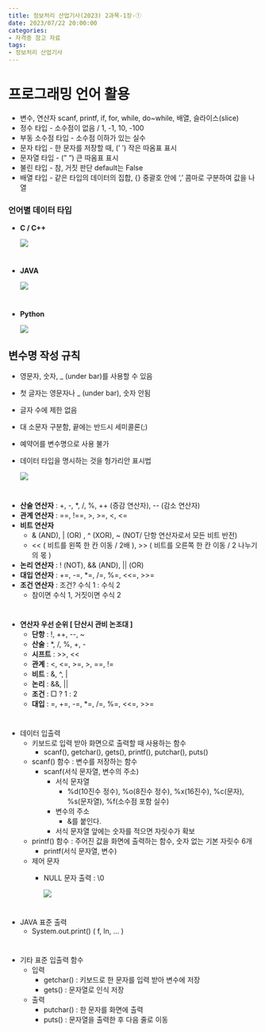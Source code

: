```yaml
---
title: 정보처리 산업기사(2023) 2과목-1장-①
date: 2023/07/22 20:00:00
categories:
- 자격증 참고 자료
tags:
- 정보처리 산업기사
---
```


# 프로그래밍 언어 활용

- 변수, 연산자 scanf, printf, if, for, while, do~while, 배열, 슬라이스(slice)
- 정수 타입 - 소수점이 없음 / 1, -1, 10, -100
- 부동 소수점 타입 - 소수점 이하가 있는 실수
- 문자 타입 - 한 문자를 저장할 때, (’ ’) 작은 따옴표 표시
- 문자열 타입 - (” ”) 큰 따옴표 표시
- 불린 타입 - 참, 거짓 판단 default는 False
- 배열 타입 - 같은 타입의 데이터의 집합, {} 중괄호 안에 ‘,’ 콤마로 구분하여 값을 나열

### 언어별 데이터 타입

- **C / C++**
    
    ![](/Images/2023/07/2과목-1장-①/Untitled.png)
#    
- **JAVA**
    
    ![](/Images/2023/07/2과목-1장-①/Untitled%201.png)
#    
- **Python**
    
    ![](/Images/2023/07/2과목-1장-①/Untitled%202.png)
    

## 변수명 작성 규칙

- 영문자, 숫자, _ (under bar)를 사용할 수 있음
- 첫 글자는 영문자나 _ (under bar), 숫자 안됨
- 글자 수에 제한 없음
- 대 소문자 구분함, 끝에는 반드시 세미콜론(;)
- 예약어를 변수명으로 사용 불가
- 데이터 타입을 명시하는 것을 헝가리안 표시법
    
    ![](/Images/2023/07/2과목-1장-①/Untitled%203.png)
    
#
- **산술 연산자** : +, -, *, /, %, ++ (증감 연산자), -- (감소 연산자)
- **관계 연산자** : ==, !==, >, >=, <, <=
- **비트 연산자**
    - & (AND), | (OR) , ^ (XOR), ~ (NOT/ 단항 연산자로서 모든 비트 반전)
    - << ( 비트를 왼쪽 한 칸 이동 / 2배 ), >> ( 비트를 오른쪽 한 칸 이동 / 2 나누기의 몫 )
- **논리 연산자** : ! (NOT), && (AND), || (OR)
- **대입 연산자** : +=, -=, *=, /=, %=, <<=, >>=
- **조건 연산자** : 조건? 수식 1 : 수식 2
    - 참이면 수식 1, 거짓이면 수식 2
#   
- **연산자 우선 순위 [ 단산시 관비 논조대 ]**
    - **단항** : !, ++, --, ~
    - **산술** : *, /, %, +, -
    - **시프트** : >>, <<
    - **관계** : <, <=, >=, >, ==, !=
    - **비트** : &, ^, |
    - **논리** : &&, ||
    - **조건** : □ ? 1 : 2
    - **대입** : =, +=, -=, *=, /=, %=, <<=, >>=
#
- 데이터 입출력
    - 키보드로 입력 받아 화면으로 출력할 때 사용하는 함수
        - scanf(), getchar(), gets(), printf(), putchar(), puts()
    - scanf() 함수 : 변수를 저장하는 함수
        - scanf(서식 문자열, 변수의 주소)
            - 서식 문자열
                - %d(10진수 정수), %o(8진수 정수), %x(16진수), %c(문자), %s(문자열), %f(소수점 포함 실수)
            - 변수의 주소
                - &를 붙인다.
            - 서식 문자열 앞에는 숫자를 적으면 자릿수가 확보
    - printf() 함수 : 주어진 값을 화면에 출력하는 함수, 숫자 없는 기본 자릿수 6개
        - printf(서식 문자열, 변수)
    - 제어 문자
        - NULL 문자 출력 : \0
            
            ![](/Images/2023/07/2과목-1장-①/Untitled%204.png)
#            
- JAVA 표준 출력
    - System.out.print() ( f, ln, … )
#
- 기타 표준 입출력 함수
    - 입력
        - getchar() : 키보드로 한 문자를 입력 받아 변수에 저장
        - gets() : 문자열로 인식 저장
    - 출력
        - putchar() : 한 문자를 화면에 출력
        - puts() : 문자열을 출력한 후 다음 줄로 이동